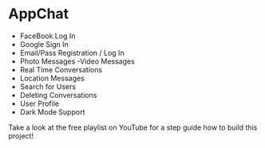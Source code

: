 # AppChat
- FaceBook Log In
- Google Sign In
- Email/Pass Registration / Log In
- Photo Messages
-Video Messages
- Real Time Conversations
- Location Messages
- Search for Users
- Deleting Conversations
- User Profile
- Dark Mode Support

Take a look at the free playlist  on YouTube for a step guide how to build this project!
